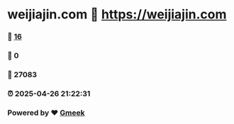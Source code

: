 # weijiajin.com :link: https://weijiajin.com 
### :page_facing_up: [16](https://weijiajin.com/tag.html) 
### :speech_balloon: 0 
### :hibiscus: 27083 
### :alarm_clock: 2025-04-26 21:22:31 
### Powered by :heart: [Gmeek](https://github.com/Meekdai/Gmeek)
